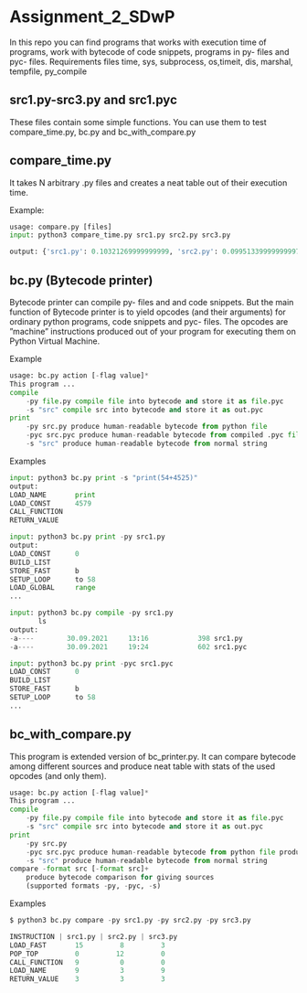 # Assignment_2_SDwP
In this repo you can find programs that works with execution time of programs, work with bytecode of code snippets, programs in py- files and pyc- files.
Requirements files time, sys, subprocess, os,timeit, dis, marshal, tempfile, py_compile
## src1.py-src3.py and src1.pyc 
These files contain some simple functions. You can use them to test compare_time.py, bc.py and bc_with_compare.py
## compare_time.py
It takes N arbitrary .py files and creates a neat table out of their execution time. 

Example:
``` python
usage: compare.py [files]
input: python3 compare_time.py src1.py src2.py src3.py
```
``` python
output: {'src1.py': 0.10321269999999999, 'src2.py': 0.09951339999999997, 'src3.py': 0.10906860000000002} 
```
## bc.py (Bytecode printer)
Bytecode printer can compile py- files and and code snippets.
But the main function of Bytecode printer is to yield opcodes (and their arguments) for ordinary python programs, code snippets and pyc- files. The opcodes are ”machine” instructions produced out of your program for executing them on Python Virtual Machine. 

Example
```python
usage: bc.py action [-flag value]*
This program ...
compile
    -py file.py compile file into bytecode and store it as file.pyc
    -s "src" compile src into bytecode and store it as out.pyc
print
    -py src.py produce human-readable bytecode from python file
    -pyc src.pyc produce human-readable bytecode from compiled .pyc file
    -s "src" produce human-readable bytecode from normal string
```
Examples
```python
input: python3 bc.py print -s "print(54+4525)"
output:
LOAD_NAME       print
LOAD_CONST      4579
CALL_FUNCTION
RETURN_VALUE
```
```python
input: python3 bc.py print -py src1.py
output:
LOAD_CONST      0
BUILD_LIST
STORE_FAST      b
SETUP_LOOP      to 58
LOAD_GLOBAL     range
...
```
```python
input: python3 bc.py compile -py src1.py
       ls
output:
-a----        30.09.2021     13:16            398 src1.py
-a----        30.09.2021     19:24            602 src1.pyc

```
``` python
input: python3 bc.py print -pyc src1.pyc
LOAD_CONST      0
BUILD_LIST
STORE_FAST      b
SETUP_LOOP      to 58
...
```
## bc_with_compare.py
This program is extended version of bc_printer.py. 
It can compare bytecode among different sources and produce neat table with stats of the used opcodes (and only them).

```python
usage: bc.py action [-flag value]*
This program ...
compile
    -py file.py compile file into bytecode and store it as file.pyc
    -s "src" compile src into bytecode and store it as out.pyc
print
    -py src.py
    -pyc src.pyc produce human-readable bytecode from python file produce human-readable bytecode from compiled .pyc file
    -s "src" produce human-readable bytecode from normal string
compare -format src [-format src]+
    produce bytecode comparison for giving sources 
    (supported formats -py, -pyc, -s)
```
Examples

```python
$ python3 bc.py compare -py src1.py -py src2.py -py src3.py

INSTRUCTION | src1.py | src2.py | src3.py
LOAD_FAST       15         8         3
POP_TOP         0         12         0
CALL_FUNCTION   9          0         0
LOAD_NAME       9          3         9
RETURN_VALUE    3          3         3
```
